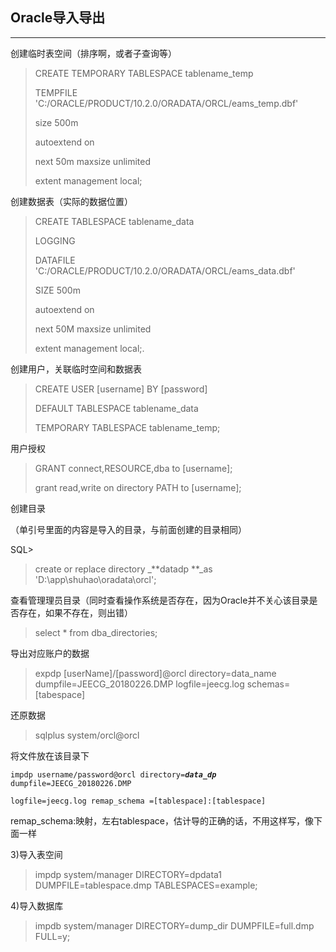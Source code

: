 ## Oracle导入导出

---

创建临时表空间（排序啊，或者子查询等）

> CREATE TEMPORARY TABLESPACE tablename\_temp
>
> TEMPFILE 'C:/ORACLE/PRODUCT/10.2.0/ORADATA/ORCL/eams\_temp.dbf'
>
> size 500m
>
> autoextend on
>
> next 50m maxsize unlimited
>
> extent management local;

  


创建数据表（实际的数据位置）

> CREATE TABLESPACE tablename\_data
>
> LOGGING
>
> DATAFILE 'C:/ORACLE/PRODUCT/10.2.0/ORADATA/ORCL/eams\_data.dbf'
>
> SIZE 500m
>
> autoextend on
>
> next 50M maxsize unlimited
>
> extent management local;.

  


创建用户，关联临时空间和数据表

  


> CREATE USER \[username\] BY \[password\]
>
> DEFAULT TABLESPACE tablename\_data
>
> TEMPORARY TABLESPACE tablename\_temp;

用户授权

> GRANT connect,RESOURCE,dba to \[username\];
>
> grant read,write on directory PATH to \[username\];

  


  


创建目录

（单引号里面的内容是导入的目录，与前面创建的目录相同）

SQL&gt;

> create or replace directory _**datadp **_as 'D:\app\shuhao\oradata\orcl';

查看管理理员目录（同时查看操作系统是否存在，因为Oracle并不关心该目录是否存在，如果不存在，则出错）

> select \* from dba\_directories;

导出对应账户的数据

> expdp \[userName\]/\[password\]@orcl directory=data\_name dumpfile=JEECG\_20180226.DMP logfile=jeecg.log schemas=\[tabespace\]

  


还原数据

> sqlplus system/orcl@orcl

  


将文件放在该目录下

  


`impdp username/password@orcl directory=`_**`data_dp `**_`dumpfile=JEECG_20180226.DMP`

`logfile=jeecg.log remap_schema =[tablespace]:[tablespace]`

remap\_schema:映射，左右tablespace，估计导的正确的话，不用这样写，像下面一样



3\)导入表空间

> impdp system/manager DIRECTORY=dpdata1 DUMPFILE=tablespace.dmp TABLESPACES=example;

4\)导入数据库

> impdb system/manager DIRECTORY=dump\_dir DUMPFILE=full.dmp FULL=y;

  


